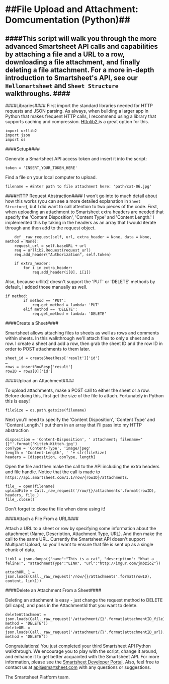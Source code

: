 ##File Upload and Attachment: Domcumentation (Python)##
==========
####This script will walk you through the more advanced Smartsheet API calls and capabilities by attaching a file and a URL to a row, downloading a file attachment, and finally deleting a file attachment. For a more in-depth introduction to Smartsheet's API, see our `Hellomartsheet` and `Sheet Structure` walkthroughs. ####
-------
####Libraries####
First import the standard libraries needed for HTTP requests and JSON parsing. As always, when building a larger app in Python that makes frequent HTTP calls, I recommend using a library that supports caching and compression. <a href = "https://code.google.com/p/httplib2/"> Httplib2 </a> is a great option for this. 

	import urllib2
	import json
	import os
	
####Setup####

Generate a Smartsheet API access token and insert it into the script:

	token = 'INSERT_YOUR_TOKEN_HERE'
	
Find a file on your local computer to upload. 

	filename = #Enter path to file attachment here: 'path/cat-06.jpg'
	
####HTTP Request Abstraction####
I won't go into to much detail about how this works (you can see a more detailed explanation in `Sheet Structure`), but I did want to call attention to two pieces of the code. First, when uploading an attachment to Smartsheet extra headers are needed that specify the 'Content Disposition', 'Content Type' and 'Content Length.' I implemented this by taking in the headers as an array that I would iterate through and then add to the request object. 

	    def _raw_request(self, url, extra_header = None, data = None, method = None):
        request_url = self.baseURL + url
        req = urllib2.Request(request_url)
        req.add_header("Authorization", self.token)

        if extra_header:
        	for i in extra_header:
        		req.add_header(i[0], i[1])

Also, because urllib2 doesn't support the 'PUT' or 'DELETE' methods by default, I added those manually as well.

	if method:
            if method == 'PUT':
                req.get_method = lambda: 'PUT'
            elif method == 'DELETE':
                req.get_method = lambda: 'DELETE'
                
####Create a Sheet####

Smartsheet allows attaching files to  sheets as well as rows and comments within sheets. In this walkthrough we'll attach files to only a sheet and a row. I create a sheet and add a row, then grab the sheet ID and the row ID in order to POST attachments to them later.

	sheet_id = createSheetResp['result']['id']
	…
	rows = insertRowResp['result']
	rowID = rows[0]['id']
	

####Upload an Attachment####

To upload attachments, make a POST call to either the sheet or a row. Before doing this, first get the size of the file to attach. Fortunately in Python this is easy!

	fileSize = os.path.getsize(filename)
	
Next you'll need to specify the 'Content Disposition', 'Content Type' and 'Content Length.' I put them in an array that I'll pass into my HTTP abstraction

	disposition = 'Content-Disposition', ' attachment; filename="{}"'.format('Kitteh-Kitteh.jpg')
	conType = 'Content-Type', 'image/jpeg'
	length = 'Content-Length', ' '+ str(fileSize)
	headers = [disposition, conType, length]
	
Open the file and then make the call to the API including the extra headers and file handle. Notice that the call is made to `https://api.smartsheet.com/1.1/row/{rowID}/attachments`.

	file_ = open(filename)
	uploadFile = Call._raw_request('/row/{}/attachments'.format(rowID), headers, file_)
	file_.close()

Don't forget to close the file when done using it!

####Attach a File From a URL####

Attach a URL to a sheet or row by specifying some information about the attachment (Name, Description, Attachment Type, URL). And then make the call to the same URL. Currently the Smartsheet API doesn't support Multipart Upload, so you'll want to ensure that file is sent up as a single chunk of data. 

	link1 = json.dumps({"name":"This is a cat", "description": "What a feline!", "attachmentType":"LINK", "url":"http://imgur.com/jmbzioZ"})
	
	attachURL_1 = json.loads(Call._raw_request('/row/{}/attachments'.format(rowID), content, link1))


####Delete an Attachment From a Sheet####

Deleting an attachment is easy - just change the request method to DELETE (all caps), and pass in the AttachmentId that you want to delete.

	deleteAttachment = json.loads(Call._raw_request('/attachment/{}'.format(attachmentID_file), method = 'DELETE'))
	deleteURL = json.loads(Call._raw_request('/attachment/{}'.format(attachmentID_url), method = 'DELETE'))

Congratulations! You just completed your third Smartsheet API Python walkthrough. We encourage you to play with the script, change it around, and enhance it to get better acquainted with the Smartsheet API. For more information, please see the [Smartsheet Developer Portal](http://smartsheet.com/developers). Also, feel free to contact us at api@smartsheet.com with any questions or suggestions. 

The Smartsheet Platform team. 
